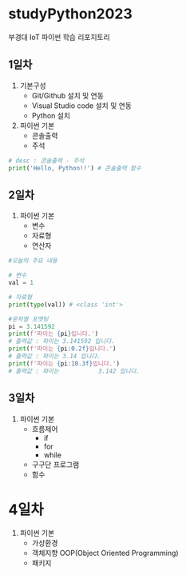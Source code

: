 # studyPython2023
부경대 IoT 파이썬 학습 리포지토리

## 1일차
1. 기본구성
    - Git/Github 설치 및 연동
    - Visual Studio code 설치 및 연동
    - Python 설치
2. 파이썬 기본
    - 콘솔출력
    - 주석

```python
# desc : 콘솔출력 - 주석
print('Hello, Python!!') # 콘솔출력 함수
```    

## 2일차
1. 파이썬 기본
    - 변수
    - 자료형
    - 연산자

```python
#오늘의 주요 내용

# 변수
val = 1

# 자료형
print(type(val)) # <class 'int'>

#문자열 포맷팅
pi = 3.141592
print(f'파이는 {pi}입니다.')
# 출력값 : 파이는 3.141592 입니다.
print(f'파이는 {pi:0.2f}입니다.')  
# 출력값 : 파이는 3.14 입니다.
print(f'파이는 {pi:10.3f}입니다.')  
# 출력값 : 파이는           3.142 입니다.
```    

## 3일차
1. 파이썬 기본
    - 흐름제어
        - if
        - for
        - while
    - 구구단 프로그램
    - 함수          
    
#  4일차
1. 파이썬 기본
    - 가상환경
    - 객체지향 OOP(Object Oriented Programming)
    - 패키지
